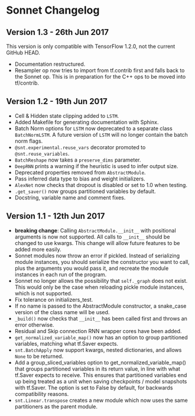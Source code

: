 # Sonnet Changelog

## Version 1.3 - 26th Jun 2017

This version is only compatible with TensorFlow 1.2.0, not the current GitHub
HEAD.

* Documentation restructured.
* Resampler op now tries to import from tf.contrib first and falls back to the
Sonnet op. This is in preparation for the C++ ops to be moved into tf/contrib.

## Version 1.2 - 19th Jun 2017

* Cell & Hidden state clipping added to `LSTM`.
* Added Makefile for generating documentation with Sphinx.
* Batch Norm options for `LSTM` now deprecated to a separate class
  `BatchNormLSTM`. A future version of `LSTM` will no longer contain the batch
  norm flags.
* `@snt.experimental.reuse_vars` decorator promoted to `@snt.reuse_variables`.
* `BatchReshape` now takes a `preserve_dims` parameter.
* `DeepRNN` prints a warning if the heuristic is used to infer output size.
* Deprecated properties removed from `AbstractModule`.
* Pass inferred data type to bias and weight initializers.
* `AlexNet` now checks that dropout is disabled or set to 1.0 when testing.
* `.get_saver()` now groups partitioned variables by default.
* Docstring, variable name and comment fixes.


## Version 1.1 - 12th Jun 2017

* **breaking change**: Calling `AbstractModule.__init__` with positional
arguments is now not supported. All calls to `__init__` should be changed to use
kwargs. This change will allow future features to be added more easily.
* Sonnet modules now throw an error if pickled. Instead of serializing module
instances, you should serialize the constructor you want to call, plus the
arguments you would pass it, and recreate the module instances in each run of
the program.
* Sonnet no longer allows the possibility that `self._graph` does not exist.
This would only be the case when reloading pickle module instances, which is not
supported.
* Fix tolerance on initializers_test.
* If no name is passed to the AbstractModule constructor, a snake_case version
of the class name will be used.
* `_build()` now checks that `__init__` has been called first and throws
an error otherwise.
* Residual and Skip connection RNN wrapper cores have been added.
* `get_normalized_variable_map()` now has an option to group partitioned
variables, matching what tf.Saver expects.
* `snt.BatchApply` now support kwargs, nested dictionaries, and allows `None` to
be returned.
* Add a group_sliced_variables option to get_normalized_variable_map() that
groups partitioned variables in its return value, in line with what tf.Saver
expects to receive. This ensures that partitioned variables end up being treated
as a unit when saving checkpoints / model snapshots with tf.Saver. The option is
set to False by default, for backwards compatibility reasons.
* `snt.Linear.transpose` creates a new module which now uses the same
partitioners as the parent module.

